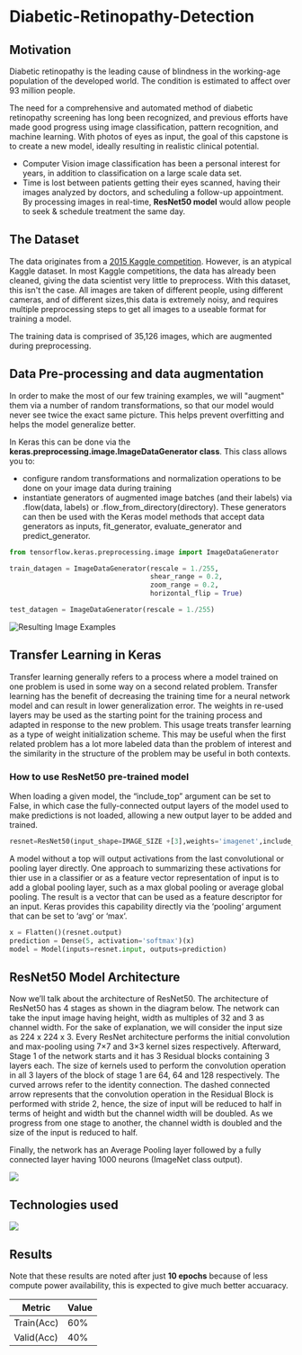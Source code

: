 # Diabetic-Retinopathy-Detection

## Motivation
Diabetic retinopathy is the leading cause of blindness in the working-age population of the developed world. The condition is estimated to affect over 93 million people.

The need for a comprehensive and automated method of diabetic retinopathy screening has long been recognized, and previous efforts have made good progress using image classification, pattern recognition, and machine learning. With photos of eyes as input, the goal of this capstone is to create a new model, ideally resulting in realistic clinical potential.

* Computer Vision image classification has been a personal interest for years, in addition to classification on a large scale data set.
* Time is lost between patients getting their eyes scanned, having their images analyzed by doctors, and scheduling a follow-up appointment. By processing images in real-time, **ResNet50 model** would allow people to seek & schedule treatment the same day.

## The Dataset
The data originates from a [2015 Kaggle competition](https://www.kaggle.com/c/diabetic-retinopathy-detection/data). However, is an atypical Kaggle dataset. In most Kaggle competitions, the data has already been cleaned, giving the data scientist very little to preprocess. With this dataset, this isn't the case.
All images are taken of different people, using different cameras, and of different sizes,this data is extremely noisy, and requires multiple preprocessing steps to get all images to a useable format for training a model.

The training data is comprised of 35,126 images, which are augmented during preprocessing.

## Data Pre-processing and data augmentation
In order to make the most of our few training examples, we will "augment" them via a number of random transformations, so that our model would never see twice the exact same picture. This helps prevent overfitting and helps the model generalize better.

In Keras this can be done via the **keras.preprocessing.image.ImageDataGenerator class**. This class allows you to:
* configure random transformations and normalization operations to be done on your image data during training
* instantiate generators of augmented image batches (and their labels) via .flow(data, labels) or .flow_from_directory(directory). These generators can then be used with the Keras model methods that accept data generators as inputs, fit_generator, evaluate_generator and predict_generator.

```Python 
from tensorflow.keras.preprocessing.image import ImageDataGenerator

train_datagen = ImageDataGenerator(rescale = 1./255,
                                   shear_range = 0.2,
                                   zoom_range = 0.2,
                                   horizontal_flip = True)

test_datagen = ImageDataGenerator(rescale = 1./255)

 ```

![Resulting Image Examples](https://github.com/gregwchase/eyenet/blob/master/images/readme/17_left_horizontal_white.jpg)

## Transfer Learning in Keras
Transfer learning generally refers to a process where a model trained on one problem is used in some way on a second related problem.
Transfer learning has the benefit of decreasing the training time for a neural network model and can result in lower generalization error.
The weights in re-used layers may be used as the starting point for the training process and adapted in response to the new problem. This usage treats transfer learning as a type of weight initialization scheme. This may be useful when the first related problem has a lot more labeled data than the problem of interest and the similarity in the structure of the problem may be useful in both contexts.

### How to use ResNet50 pre-trained model
When loading a given model, the “include_top” argument can be set to False, in which case the fully-connected output layers of the model used to make predictions is not loaded, allowing a new output layer to be added and trained. 
```Python
resnet=ResNet50(input_shape=IMAGE_SIZE +[3],weights='imagenet',include_top=False)

```
A model without a top will output activations from the last convolutional or pooling layer directly. One approach to summarizing these activations for thier use in a classifier or as a feature vector representation of input is to add a global pooling layer, such as a max global pooling or average global pooling. The result is a vector that can be used as a feature descriptor for an input. Keras provides this capability directly via the ‘pooling‘ argument that can be set to ‘avg‘ or ‘max‘.
```python
x = Flatten()(resnet.output)
prediction = Dense(5, activation='softmax')(x)
model = Model(inputs=resnet.input, outputs=prediction)

```
## ResNet50 Model Architecture
Now we’ll talk about the architecture of ResNet50. The architecture of ResNet50 has 4 stages as shown in the diagram below. The network can take the input image having height, width as multiples of 32 and 3 as channel width. For the sake of explanation, we will consider the input size as 224 x 224 x 3. Every ResNet architecture performs the initial convolution and max-pooling using 7×7 and 3×3 kernel sizes respectively. Afterward, Stage 1 of the network starts and it has 3 Residual blocks containing 3 layers each. The size of kernels used to perform the convolution operation in all 3 layers of the block of stage 1 are 64, 64 and 128 respectively. The curved arrows refer to the identity connection. The dashed connected arrow represents that the convolution operation in the Residual Block is performed with stride 2, hence, the size of input will be reduced to half in terms of height and width but the channel width will be doubled. As we progress from one stage to another, the channel width is doubled and the size of the input is reduced to half.

Finally, the network has an Average Pooling layer followed by a fully connected layer having 1000 neurons (ImageNet class output).

![](https://i.stack.imgur.com/gI4zT.png)

## Technologies used
![](https://miro.medium.com/max/600/0*a6XSwHsfvz_oWSSJ.jpg)

## Results
Note that these results are noted after just **10 epochs** because of less compute power availability, this is expected to give much better accuaracy.

|Metric|Value|
|---|---|
|Train(Acc)|60%|
|Valid(Acc)|40%|
